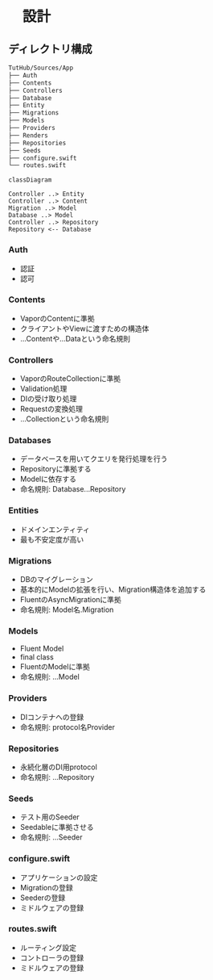 # 　設計

## ディレクトリ構成

```sh
TutHub/Sources/App
├── Auth
├── Contents
├── Controllers
├── Database
├── Entity
├── Migrations
├── Models
├── Providers
├── Renders
├── Repositories
├── Seeds
├── configure.swift
└── routes.swift
```

```mermaid
classDiagram

Controller ..> Entity
Controller ..> Content
Migration ..> Model
Database ..> Model
Controller ..> Repository
Repository <-- Database
```

### Auth

- 認証
- 認可

### Contents

- VaporのContentに準拠
- クライアントやViewに渡すための構造体
- ...Contentや...Dataという命名規則

### Controllers

- VaporのRouteCollectionに準拠
- Validation処理
- DIの受け取り処理
- Requestの変換処理
- ...Collectionという命名規則

### Databases

- データベースを用いてクエリを発行処理を行う
- Repositoryに準拠する
- Modelに依存する
- 命名規則: Database...Repository

### Entities

- ドメインエンティティ
- 最も不安定度が高い

### Migrations

- DBのマイグレーション
- 基本的にModelの拡張を行い、Migration構造体を追加する
- FluentのAsyncMigrationに準拠
- 命名規則: Model名.Migration

### Models

- Fluent Model
- final class
- FluentのModelに準拠
- 命名規則: ...Model

### Providers

- DIコンテナへの登録
- 命名規則: protocol名Provider

### Repositories

- 永続化層のDI用protocol
- 命名規則: ...Repository

### Seeds

- テスト用のSeeder
- Seedableに準拠させる
- 命名規則: ...Seeder

### configure.swift

- アプリケーションの設定
- Migrationの登録
- Seederの登録
- ミドルウェアの登録

### routes.swift

- ルーティング設定
- コントローラの登録
- ミドルウェアの登録
